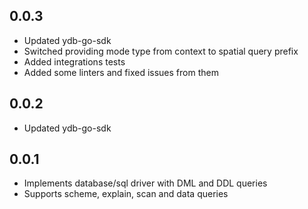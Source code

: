 ## 0.0.3
* Updated ydb-go-sdk
* Switched providing mode type from context to spatial query prefix
* Added integrations tests
* Added some linters and fixed issues from them

## 0.0.2
* Updated ydb-go-sdk

## 0.0.1
* Implements database/sql driver with DML and DDL queries
* Supports scheme, explain, scan and data queries